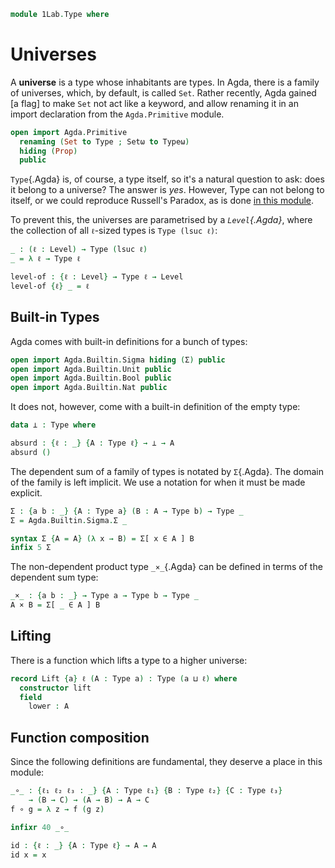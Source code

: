 ```agda
module 1Lab.Type where
```

# Universes

A **universe** is a type whose inhabitants are types. In Agda, there is
a family of universes, which, by default, is called `Set`. Rather
recently, Agda gained [a flag] to make `Set` not act like a keyword, and
allow renaming it in an import declaration from the `Agda.Primitive`
module.


```agda
open import Agda.Primitive
  renaming (Set to Type ; Setω to Typeω)
  hiding (Prop)
  public
```

`Type`{.Agda} is, of course, a type itself, so it's a natural question
to ask: does it belong to a universe? The answer is _yes_. However, Type
can not belong to itself, or we could reproduce Russell's Paradox, as is
done [in this module].

[in this module]: agda://1Lab.Counterexamples.Russell

To prevent this, the universes are parametrised by a _`Level`{.Agda}_,
where the collection of all `ℓ`-sized types is `Type (lsuc ℓ)`:

```agda
_ : (ℓ : Level) → Type (lsuc ℓ)
_ = λ ℓ → Type ℓ

level-of : {ℓ : Level} → Type ℓ → Level
level-of {ℓ} _ = ℓ
```

## Built-in Types

Agda comes with built-in definitions for a bunch of types:

```agda
open import Agda.Builtin.Sigma hiding (Σ) public
open import Agda.Builtin.Unit public
open import Agda.Builtin.Bool public
open import Agda.Builtin.Nat public
```

It does not, however, come with a built-in definition of the empty type:

```agda
data ⊥ : Type where

absurd : {ℓ : _} {A : Type ℓ} → ⊥ → A
absurd ()
```

The dependent sum of a family of types is notated by `Σ`{.Agda}. The
domain of the family is left implicit. We use a notation for when it
must be made explicit.

```agda
Σ : {a b : _} {A : Type a} (B : A → Type b) → Type _
Σ = Agda.Builtin.Sigma.Σ _

syntax Σ {A = A} (λ x → B) = Σ[ x ∈ A ] B
infix 5 Σ
```

The non-dependent product type `_×_`{.Agda} can be defined in terms of
the dependent sum type:

```agda
_×_ : {a b : _} → Type a → Type b → Type _
A × B = Σ[ _ ∈ A ] B
```

## Lifting

There is a function which lifts a type to a higher universe:

```agda
record Lift {a} ℓ (A : Type a) : Type (a ⊔ ℓ) where
  constructor lift
  field
    lower : A
```

## Function composition

Since the following definitions are fundamental, they deserve a place in
this module:

```agda
_∘_ : {ℓ₁ ℓ₂ ℓ₃ : _} {A : Type ℓ₁} {B : Type ℓ₂} {C : Type ℓ₃}
    → (B → C) → (A → B) → A → C
f ∘ g = λ z → f (g z)

infixr 40 _∘_

id : {ℓ : _} {A : Type ℓ} → A → A
id x = x
```
